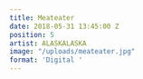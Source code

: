```yaml
---
title: Meateater
date: 2018-05-31 13:45:00 Z
position: 5
artist: ALASKALASKA
image: "/uploads/meateater.jpg"
format: 'Digital '
---
```


